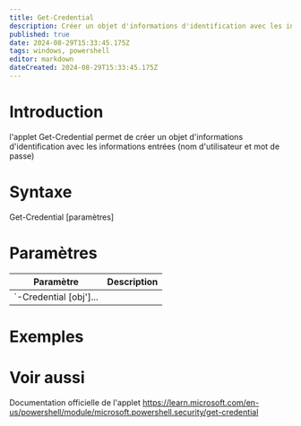 ```yaml
---
title: Get-Credential
description: Créer un objet d'informations d'identification avec les informations entrées (nom d'utilisateur et mot de passe)
published: true
date: 2024-08-29T15:33:45.175Z
tags: windows, powershell
editor: markdown
dateCreated: 2024-08-29T15:33:45.175Z
---
```


# Introduction

l'applet Get-Credential permet de créer un objet d'informations d'identification avec les informations entrées (nom d'utilisateur et mot de passe)

# Syntaxe

Get-Credential [paramètres]

# Paramètres

| Paramètre | Description |
| --------- | ----------- |
| `-Credential [obj']...         |

# Exemples

# Voir aussi

Documentation officielle de l'applet
https://learn.microsoft.com/en-us/powershell/module/microsoft.powershell.security/get-credential